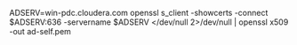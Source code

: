 ADSERV=win-pdc.cloudera.com
openssl s_client -showcerts -connect $ADSERV:636 -servername $ADSERV </dev/null 2>/dev/null | openssl x509 -out ad-self.pem
